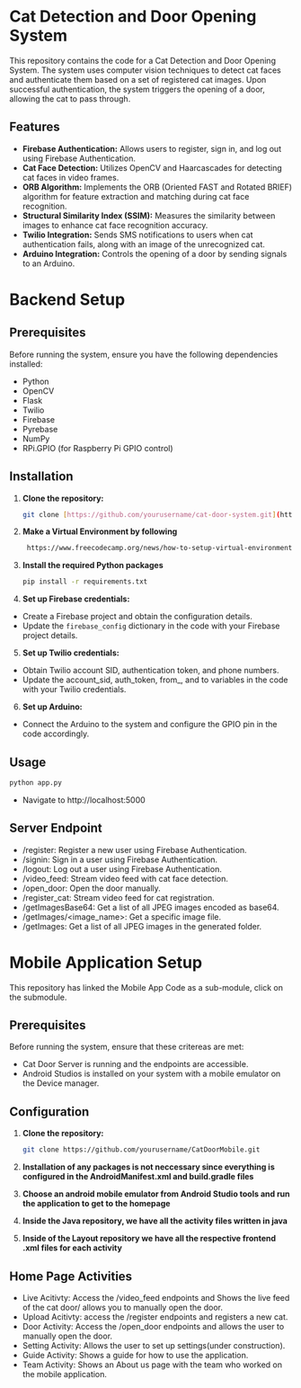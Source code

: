 # Cat Detection and Door Opening System

This repository contains the code for a Cat Detection and Door Opening System. The system uses computer vision techniques to detect cat faces and authenticate them based on a set of registered cat images. Upon successful authentication, the system triggers the opening of a door, allowing the cat to pass through.

## Features

- **Firebase Authentication:** Allows users to register, sign in, and log out using Firebase Authentication.
- **Cat Face Detection:** Utilizes OpenCV and Haarcascades for detecting cat faces in video frames.
- **ORB Algorithm:** Implements the ORB (Oriented FAST and Rotated BRIEF) algorithm for feature extraction and matching during cat face recognition.
- **Structural Similarity Index (SSIM):** Measures the similarity between images to enhance cat face recognition accuracy.
- **Twilio Integration:** Sends SMS notifications to users when cat authentication fails, along with an image of the unrecognized cat.
- **Arduino Integration:** Controls the opening of a door by sending signals to an Arduino.

# Backend Setup
## Prerequisites 

Before running the system, ensure you have the following dependencies installed:

- Python
- OpenCV
- Flask
- Twilio
- Firebase
- Pyrebase
- NumPy
- RPi.GPIO (for Raspberry Pi GPIO control)

## Installation

1. **Clone the repository:**

   ```bash
   git clone [https://github.com/yourusername/cat-door-system.git](https://github.com/issaturtle/CatDoor.git)
2. **Make a Virtual Environment by following**
   ```bash
    https://www.freecodecamp.org/news/how-to-setup-virtual-environments-in-python/
3. **Install the required Python packages**
    ```bash
   pip install -r requirements.txt
4. **Set up Firebase credentials:**
 - Create a Firebase project and obtain the configuration details.
 - Update the `firebase_config` dictionary in the code with your Firebase project details.
5. **Set up Twilio credentials:**
  - Obtain Twilio account SID, authentication token, and phone numbers.
  - Update the account_sid, auth_token, from_, and to variables in the code with your Twilio credentials.
6. **Set up Arduino:**
  - Connect the Arduino to the system and configure the GPIO pin in the code accordingly.
    
## Usage
   ```bash
   python app.py
   ```
  -  Navigate to http://localhost:5000

## Server Endpoint
- /register: Register a new user using Firebase Authentication.
- /signin: Sign in a user using Firebase Authentication.
- /logout: Log out a user using Firebase Authentication.
- /video_feed: Stream video feed with cat face detection.
- /open_door: Open the door manually.
- /register_cat: Stream video feed for cat registration.
- /getImagesBase64: Get a list of all JPEG images encoded as base64.
- /getImages/<image_name>: Get a specific image file.
- /getImages: Get a list of all JPEG images in the generated folder.


# Mobile Application Setup

This repository has linked the Mobile App Code as a sub-module, click on the submodule. 



## Prerequisites 

Before running the system, ensure that these critereas are met:

- Cat Door Server is running and the endpoints are accessible.
- Android Studios is installed on your system with a mobile emulator on the Device manager.
  

## Configuration

1. **Clone the repository:**

   ```bash
   git clone https://github.com/yourusername/CatDoorMobile.git


3. **Installation of any packages is not neccessary since everything is configured in the AndroidManifest.xml and build.gradle files**
4. **Choose an android mobile emulator from Android Studio tools and run the application to get to the homepage**
5. **Inside the Java repository, we have all the activity files written in java**
6. **Inside of the Layout repository we have all the respective frontend .xml files for each activity**


## Home Page Activities
- Live Acitivty: Access the /video_feed endpoints and Shows the live feed of the cat door/ allows you to manually open the door.
- Upload Acitivty: access the /register endpoints and registers a new cat.
- Door Activity: Access the /open_door endpoints and allows the user to manually open the door. 
- Setting Activity: Allows the user to set up settings(under construction).
- Guide Activity: Shows a guide for how to use the application.
- Team Activity: Shows an About us page with the team who worked on the mobile application. 


